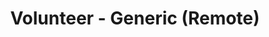---
title: "Volunteer - Generic (Remote)"
about: "We are seeking enthusiastic and dedicated volunteers to join our family to contribute towards our mission of providing equal opportunities and creating a merit-driven society. As a volunteer, you will play a vital role in supporting our programs, initiatives, and events that benefit disadvantaged students, women, and create a positive change in our society."
startDate: "Start Date: Immediate"
duration: "Duration: 12 Months"
timeCommitment: "Time Commitment: 5 hr/week"
teamSize: "Team Size: 3-5"
responsibilities: |
  - Build strong and positive relationships with assigned mentees to establish trust and open communication
  - Provide guidance and mentorship to students in alignment with their academic, career, and personal aspirations
  - Assist students in setting realistic goals and developing action plans to achieve them
  - Offer insights, advice, and strategies based on your own experiences and expertise
  - Help students navigate challenges, setbacks, and decisions related to their academic journey
  - Align students with Kiran Foundation's Vision and Mission and foster a sense of responsibility towards the future
  - Participate in training sessions or workshops to enhance mentoring skills and effectiveness
requirements: |
  - Demonstrated expertise in your field or profession and ability to inspire
  - Strong interpersonal and communication skills, with the ability to listen and empathize
  - A passion for mentoring and a desire to contribute to the growth of young talent
  - Patience, adaptability, and the ability to guide students without imposing personal preferences
  - Familiarity with the challenges and opportunities faced by talented students
---